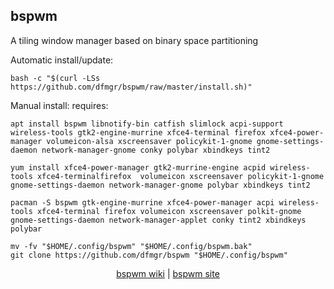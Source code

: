 ## bspwm  
  
A tiling window manager based on binary space partitioning  
  
Automatic install/update:
```
bash -c "$(curl -LSs https://github.com/dfmgr/bspwm/raw/master/install.sh)"
```
Manual install:
requires:    
```
apt install bspwm libnotify-bin catfish slimlock acpi-support wireless-tools gtk2-engine-murrine xfce4-terminal firefox xfce4-power-manager volumeicon-alsa xscreensaver policykit-1-gnome gnome-settings-daemon network-manager-gnome conky polybar xbindkeys tint2 
```  
```
yum install xfce4-power-manager gtk2-murrine-engine acpid wireless-tools xfce4-terminalfirefox  volumeicon xscreensaver policykit-1-gnome gnome-settings-daemon network-manager-gnome polybar xbindkeys tint2 
```  
```
pacman -S bspwm gtk-engine-murrine xfce4-power-manager acpi wireless-tools xfce4-terminal firefox volumeicon xscreensaver polkit-gnome gnome-settings-daemon network-manager-applet conky tint2 xbindkeys polybar 
```  
```
mv -fv "$HOME/.config/bspwm" "$HOME/.config/bspwm.bak"
git clone https://github.com/dfmgr/bspwm "$HOME/.config/bspwm"
```
  
<p align=center>
  <a href="https://wiki.archlinux.org/index.php/bspwm" target="_blank">bspwm wiki</a>  |  
  <a href="https://github.com/baskerville/bspwm" target="_blank">bspwm site</a>
</p>  
